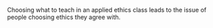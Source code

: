 Choosing what to teach in an applied ethics class leads to the issue of people choosing ethics they agree with.
